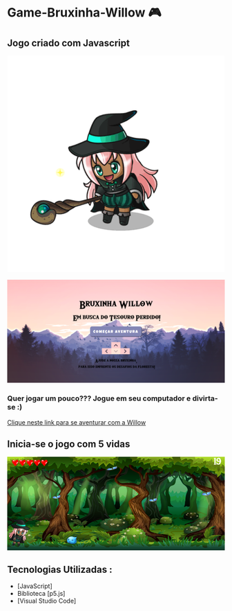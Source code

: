 # Game-Bruxinha-Willow  :video_game: 


## Jogo criado com Javascript


<p align="center">
  <img width="600" height="500" src="https://github.com/adrianysouzaa/Game-Bruxinha-Willow/blob/master/bruxinha%20willow.gif">
</p>

![tela inicial](https://github.com/adrianysouzaa/Game-Bruxinha-Willow/blob/master/telaInicial-game.png)




### Quer jogar um pouco??? Jogue em seu computador e divirta-se :)

[Clique neste link para se aventurar com a Willow](https://editor.p5js.org/adrianysouzaa/present/HAB5y7FK1)


## Inicia-se o jogo com 5 vidas 

![teladogame](https://github.com/adrianysouzaa/Game-Bruxinha-Willow/blob/master/jogo.png)


## Tecnologias Utilizadas :

* [JavaScript]
* Biblioteca [p5.js]
* [Visual Studio Code]



